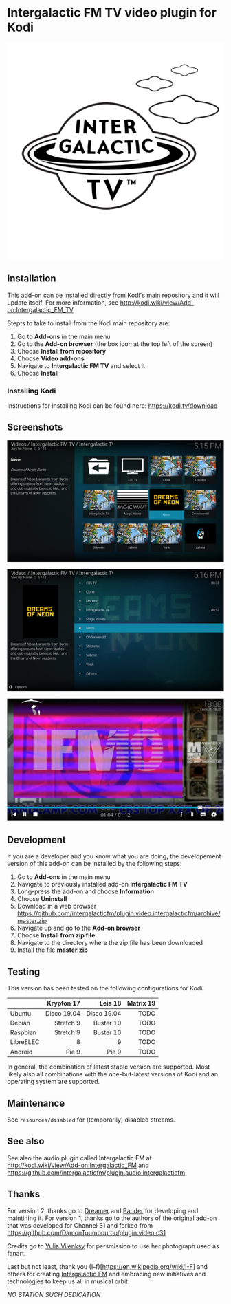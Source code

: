 # Intergalactic FM TV video plugin for Kodi

![Intergalactic FM TV icon](resources/icon.png?raw=true)

## Installation

This add-on can be installed directly from Kodi's main repository and it will
update itself. For more information, see
http://kodi.wiki/view/Add-on:Intergalactic_FM_TV

Stepts to take to install from the Kodi main repository are:
1. Go to **Add-ons** in the main menu
2. Go to the **Add-on browser** (the box icon at the top left of the screen)
3. Choose **Install from repository**
4. Choose **Video add-ons**
5. Navigate to **Intergalactic FM TV** and select it
6. Choose **Install**

### Installing Kodi

Instructions for installing Kodi can be found here: https://kodi.tv/download

## Screenshots

![Screenshot 1](screenshots/s1.png?raw=true)

![Screenshot 2](screenshots/s2.png?raw=true)

![Screenshot 3](screenshots/s3.png?raw=true)

## Development

If you are a developer and you know what you are doing, the developement
version of this add-on can be installed by the following steps:
1. Go to **Add-ons** in the main menu
2. Navigate to previously installed add-on **Intergalactic FM TV**
3. Long-press the add-on and choose **Information**
4. Choose **Uninstall**
5. Download in a web browser
https://github.com/intergalacticfm/plugin.video.intergalacticfm/archive/master.zip
6. Navigate up and go to the **Add-on browser**
7. Choose **Install from zip file**
8. Navigate to the directory where the zip file has been downloaded
9. Install the file **master.zip**

## Testing

This version has been tested on the following configurations for Kodi.

|           |  Krypton 17 |     Leia 18 | Matrix 19 |
|-----------|------------:|------------:|----------:|
| Ubuntu    | Disco 19.04 | Disco 19.04 |      TODO |
| Debian    |   Stretch 9 |   Buster 10 |      TODO |
| Raspbian  |   Stretch 9 |   Buster 10 |      TODO |
| LibreELEC |           8 |           9 |      TODO |
| Android   |       Pie 9 |       Pie 9 |      TODO |

In general, the combination of latest stable version are supported. Most likely
also all combinations with the one-but-latest versions of Kodi and an operating
system are supported.

## Maintenance

See `resources/disabled` for (temporarily) disabled streams.

## See also

See also the audio plugin called Intergalactic FM at
http://kodi.wiki/view/Add-on:Intergalactic_FM and
https://github.com/intergalacticfm/plugin.audio.intergalacticfm

## Thanks

For version 2, thanks go to [Dreamer](https://github.com/dromer) and
[Pander](https://github.com/PanderMusubi) for developing and maintining it. For
version 1, thanks go to the authors of the original add-on that was developed
for Channel 31 and forked from
https://github.com/DamonToumbourou/plugin.video.c31

Credits go to [Yulia Vilenksy](http://yuliavilensky.com) for persmission to use
her photograph used as fanart.

Last but not least, thank you (I-f)[https://en.wikipedia.org/wiki/I-F] and
others for creating [Intergalactic FM](https://intergalacticfm.com) and
embracing new initiatives and technologies to keep us all in musical orbit.

*NO STATION SUCH DEDICATION*
